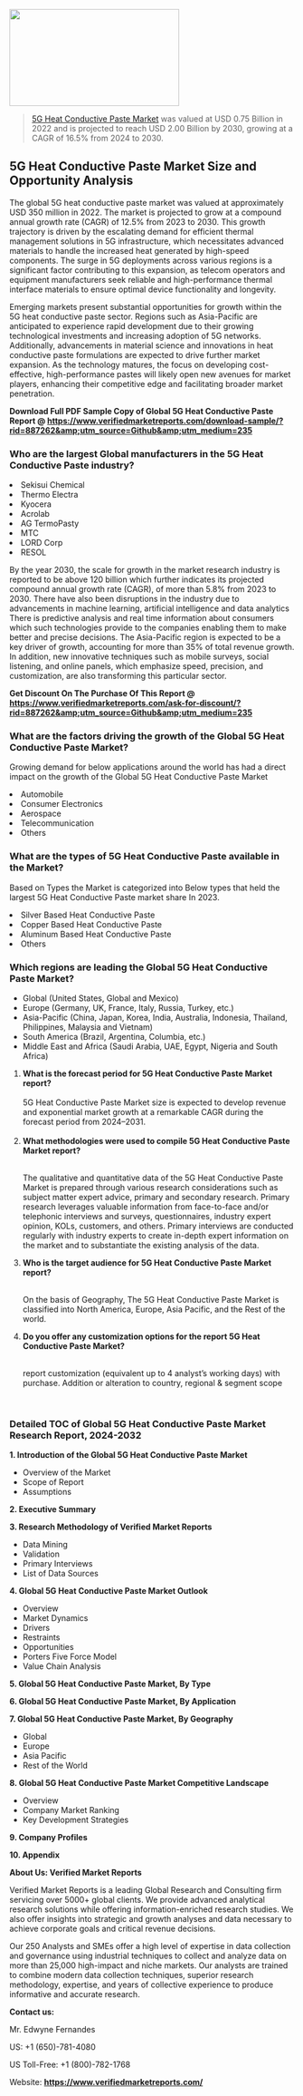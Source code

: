 <img src="https://ffe5etoiles.com/wp-content/uploads/2024/12/MST1-300x171.png" alt="" width="300" height="171" class="alignnone size-medium wp-image-20088" /><blockquote><p><p><a href="https://www.verifiedmarketreports.com/download-sample/?rid=887262&utm_source=Github&utm_medium=235" target="_blank">5G Heat Conductive Paste Market</a> was valued at USD 0.75 Billion in 2022 and is projected to reach USD 2.00 Billion by 2030, growing at a CAGR of 16.5% from 2024 to 2030.</p></blockquote><p><h2>5G Heat Conductive Paste Market Size and Opportunity Analysis</h2><p>The global 5G heat conductive paste market was valued at approximately USD 350 million in 2022. The market is projected to grow at a compound annual growth rate (CAGR) of 12.5% from 2023 to 2030. This growth trajectory is driven by the escalating demand for efficient thermal management solutions in 5G infrastructure, which necessitates advanced materials to handle the increased heat generated by high-speed components. The surge in 5G deployments across various regions is a significant factor contributing to this expansion, as telecom operators and equipment manufacturers seek reliable and high-performance thermal interface materials to ensure optimal device functionality and longevity.</p><p>Emerging markets present substantial opportunities for growth within the 5G heat conductive paste sector. Regions such as Asia-Pacific are anticipated to experience rapid development due to their growing technological investments and increasing adoption of 5G networks. Additionally, advancements in material science and innovations in heat conductive paste formulations are expected to drive further market expansion. As the technology matures, the focus on developing cost-effective, high-performance pastes will likely open new avenues for market players, enhancing their competitive edge and facilitating broader market penetration.</p></p><p class=""><strong>Download Full PDF Sample Copy of Global 5G Heat Conductive Paste Report @ <a href="https://www.verifiedmarketreports.com/download-sample/?rid=887262&amp;utm_source=Github&amp;utm_medium=235" target="_blank">https://www.verifiedmarketreports.com/download-sample/?rid=887262&amp;utm_source=Github&amp;utm_medium=235</a></strong></p><h3 id="" class="">Who are the largest Global manufacturers in the 5G Heat Conductive Paste industry?</h3><p><li>Sekisui Chemical</li><li> Thermo Electra</li><li> Kyocera</li><li> Acrolab</li><li> AG TermoPasty</li><li> MTC</li><li> LORD Corp</li><li> RESOL</li></p><div class=""><div class="" dir="" data-message-author-role="" data-message-id="" data-message-model-slug=""><div class=""><div class=""><div class=""><div class="" dir="" data-message-author-role="" data-message-id="" data-message-model-slug=""><div class=""><div class=""><p>By the year 2030, the scale for growth in the market research industry is reported to be above 120 billion which further indicates its projected compound annual growth rate (CAGR), of more than 5.8% from 2023 to 2030. There have also been disruptions in the industry due to advancements in machine learning, artificial intelligence and data analytics There is predictive analysis and real time information about consumers which such technologies provide to the companies enabling them to make better and precise decisions. The Asia-Pacific region is expected to be a key driver of growth, accounting for more than 35% of total revenue growth. In addition, new innovative techniques such as mobile surveys, social listening, and online panels, which emphasize speed, precision, and customization, are also transforming this particular sector.</p><p><strong>Get Discount On The Purchase Of This Report @&nbsp; <a href="https://www.verifiedmarketreports.com/ask-for-discount/?rid=887262&amp;utm_source=Github&amp;utm_medium=235" target="_blank">https://www.verifiedmarketreports.com/ask-for-discount/?rid=887262&amp;utm_source=Github&amp;utm_medium=235</a></strong></p></div></div></div></div></div></div></div></div><h3 id="" class="">What are the factors driving the growth of the Global 5G Heat Conductive Paste Market?</h3><p id="" class="">Growing demand for below applications around the world has had a direct impact on the growth of the Global 5G Heat Conductive Paste Market</p><p id="" class=""><li>Automobile</li><li> Consumer Electronics</li><li> Aerospace</li><li> Telecommunication</li><li> Others</li></p><h3 id="" class="">What are the types of 5G Heat Conductive Paste available in the Market?</h3><p id="" class="">Based on Types the Market is categorized into Below types that held the largest 5G Heat Conductive Paste market share In 2023.</p><p id="" class=""><li>Silver Based Heat Conductive Paste</li><li> Copper Based Heat Conductive Paste</li><li> Aluminum Based Heat Conductive Paste</li><li> Others</li></p><h3 id="" class="">Which regions are leading the Global 5G Heat Conductive Paste Market?</h3><ul><li>Global (United States, Global and Mexico)</li><li>Europe (Germany, UK, France, Italy, Russia, Turkey, etc.)</li><li>Asia-Pacific (China, Japan, Korea, India, Australia, Indonesia, Thailand, Philippines, Malaysia and Vietnam)</li><li>South America (Brazil, Argentina, Columbia, etc.)</li><li>Middle East and Africa (Saudi Arabia, UAE, Egypt, Nigeria and South Africa)</li></ul><p><ol><li><strong>What is the forecast period for 5G Heat Conductive Paste Market report?<br /></strong><br /><span data-sheets-root="1" data-sheets-value="{&quot;1&quot;:2,&quot;2&quot;:&quot;XXXX size is expected to develop revenue and exponential market growth at a remarkable CAGR during the forecast period from 2024&ndash;2030.&quot;}" data-sheets-userformat="{&quot;2&quot;:12674,&quot;4&quot;:{&quot;1&quot;:2,&quot;2&quot;:16776960},&quot;10&quot;:2,&quot;11&quot;:0,&quot;15&quot;:&quot;Arial&quot;,&quot;16&quot;:12}">5G Heat Conductive Paste Market size is expected to develop revenue and exponential market growth at a remarkable CAGR during the forecast period from 2024&ndash;2031.</span><br /><br /></li><li><strong>What methodologies were used to compile 5G Heat Conductive Paste Market report?<br /><br /></strong><p>The qualitative and quantitative data of the&nbsp;5G Heat Conductive Paste Market is prepared through various research considerations such as subject matter expert advice, primary and secondary research. Primary research leverages valuable information from face-to-face and/or telephonic interviews and surveys, questionnaires, industry expert opinion, KOLs, customers, and others. Primary interviews are conducted regularly with industry experts to create in-depth expert information on the market and to substantiate the existing analysis of the data.&nbsp;</p></li><li><strong>Who is the target audience for 5G Heat Conductive Paste Market report?<br /><br /></strong><p>On the basis of Geography, The&nbsp;5G Heat Conductive Paste Market is classified into North America, Europe, Asia Pacific, and the Rest of the world.</p></li><li><strong>Do you offer any customization options for the report 5G Heat Conductive Paste Market?<br /><br /></strong><p>report customization (equivalent up to 4 analyst&rsquo;s working days) with purchase. Addition or alteration to country, regional &amp; segment scope</p><p>&nbsp;</p></li></ol></p><h3 id="" class="">Detailed TOC of Global 5G Heat Conductive Paste Market Research Report, 2024-2032</h3><p id="" class=""><strong>1. Introduction of the Global 5G Heat Conductive Paste Market</strong></p><ul><li>Overview of the Market</li><li>Scope of Report</li><li>Assumptions</li></ul><p id="" class=""><strong>2. Executive Summary</strong></p><p id="" class=""><strong>3. Research Methodology of&nbsp;Verified Market Reports</strong></p><ul><li>Data Mining</li><li>Validation</li><li>Primary Interviews</li><li>List of Data Sources</li></ul><p id="" class=""><strong>4. Global 5G Heat Conductive Paste Market Outlook</strong></p><ul><li>Overview</li><li>Market Dynamics</li><li>Drivers</li><li>Restraints</li><li>Opportunities</li><li>Porters Five Force Model</li><li>Value Chain Analysis</li></ul><p id="" class=""><strong>5. Global 5G Heat Conductive Paste Market, By&nbsp;Type</strong></p><p id="" class=""><strong>6. Global 5G Heat Conductive Paste Market, By Application</strong></p><p id="" class=""><strong>7. Global 5G Heat Conductive Paste Market, By Geography</strong></p><ul><li>Global</li><li>Europe</li><li>Asia Pacific</li><li>Rest of the World</li></ul><p id="" class=""><strong>8. Global 5G Heat Conductive Paste Market Competitive Landscape</strong></p><ul><li>Overview</li><li>Company Market Ranking</li><li>Key Development Strategies</li></ul><p id="" class=""><strong>9. Company Profiles</strong></p><p id="" class=""><strong>10. Appendix</strong></p><p id="" class=""><strong>About Us: Verified Market Reports</strong></p><p id="" class="">Verified Market Reports is a leading Global Research and Consulting firm servicing over 5000+ global clients. We provide advanced analytical research solutions while offering information-enriched research studies. We also offer insights into strategic and growth analyses and data necessary to achieve corporate goals and critical revenue decisions.</p><p id="" class="">Our 250 Analysts and SMEs offer a high level of expertise in data collection and governance using industrial techniques to collect and analyze data on more than 25,000 high-impact and niche markets. Our analysts are trained to combine modern data collection techniques, superior research methodology, expertise, and years of collective experience to produce informative and accurate research.</p><p id="" class=""><strong>Contact us:</strong></p><p id="" class="">Mr. Edwyne Fernandes</p><p id="" class="">US: +1 (650)-781-4080</p><p id="" class="">US Toll-Free: +1 (800)-782-1768</p><p id="" class="">Website: <a target="" data-test-app-aware-link=""><strong>https://www.verifiedmarketreports.com/</strong></a></p>

